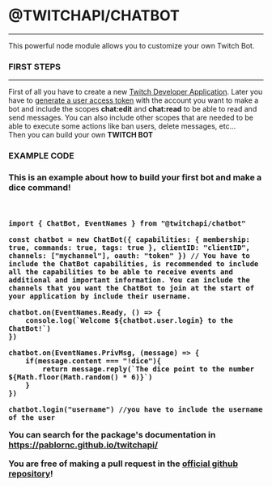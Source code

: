 # @TWITCHAPI/CHATBOT

<hr>

This powerful node module allows you to customize your own Twitch Bot.

<h3><strong>FIRST STEPS</strong></h3>

<hr>

<div>
  <p>First of all you have to create a new <a href="https://dev.twitch.tv/console">Twitch Developer Application</a>. Later you have to <a href="https://dev.twitch.tv/docs/authentication/getting-tokens-oauth/#implicit-grant-flow">generate a user access token</a> with the account you want to make a bot and include the scopes <strong>chat:edit</strong> and <strong>chat:read</strong> to be able to read and send messages. You can also include other scopes that are needed to be able to execute some actions like ban users, delete messages, etc...<br>Then you can build your own <strong>TWITCH BOT</strong></p>
</div>

<h3>EXAMPLE CODE<h3>
<div>
   <p>This is an example about how to build your first bot and make a dice command!</p>
   <br>
   <p>

    import { ChatBot, EventNames } from "@twitchapi/chatbot"

    const chatbot = new ChatBot({ capabilities: { membership: true, commands: true, tags: true }, clientID: "clientID", channels: ["mychannel"], oauth: "token" }) // You have to include the ChatBot capabilities, is recommended to include all the capabilities to be able to receive events and additional and important information. You can include the channels that you want the ChatBot to join at the start of your application by include their username.

    chatbot.on(EventNames.Ready, () => {
        console.log(`Welcome ${chatbot.user.login} to the ChatBot!`)
    })

    chatbot.on(EventNames.PrivMsg, (message) => {
        if(message.content === "!dice"){
            return message.reply(`The dice point to the number ${Math.floor(Math.random() * 6)}`)
        }
    })

    chatbot.login("username") //you have to include the username of the user
    
   </p>
</div>
<div>


 You can search for the package's documentation in https://pablornc.github.io/twitchapi/

 You are free of making a pull request in the <a href="https://pablornc.github.io/twitchapi/">official github repository</a>!


</div>